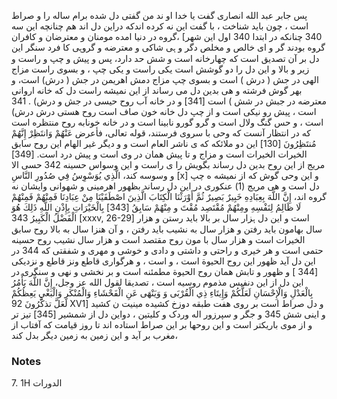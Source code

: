 پس جابر عبد الله انصاری گفت یا خدا او ند من گفتی دل شده برام ساله را و صراط است ، چون باید شناخت ، با گفت این نه کرده اندکه دراین دل اند هم چنانچه این سه گروه در دنیا امده مومنان و معترضان و کافران، [340 چنانکه در ابتدا 340 اول این شهر گروه بودند گر و ای خالص و مخلص دگر و ہی شاکی و معترضه و گروہی کا فرد سنگر این دل بر آن تصدیق است که چهارخانه است و شش حد دارد، پس و پیش و چپ و راست و زیر و بالا و این دل را دو گوشش است یکی راست و یکی چپ ، و بسوی راست مزاج الهی در جش ( درش ) است و بسوی چپ مزاج دمش اهریمن در جش ( درش) است، و بهر گوش فرشته و هی بدین دل می رساند از این نمیشه راست دل که خانه اروانی معترضه در جبش در شش ) است [341] و در خانه آب روح حیسی در جش و درش) . 341 است ، پیش رو نیکی است و از چپ دل خانه خون صاف است روح هستی درش درش) است ، و حس گنگ ولال است و گرو گورو نابینا است و در خانه خونابه روح منتظره است که در انتظار آنست که وحی با سروی فرستند، قوله تعالی، فأعرض عَنْهُمْ وَانتَظِرْ إِنَّهُمْ مُنتَظِرُونَ [130] این دو ملائکه که ی ناشر العام است و و دیگر غیر الهام این روح سابق الخیرات الخیرات است و مزاج و تا پیش همان در وی است و پیش درد است. [349] مریج از این روح بدین دل رساند بگویش را ی راست و این وسواس حسینه 342 حسی الا و وسوسه کند، الَّذِي يُوَسْوِسُ فِي صُدُورِ النَّاسِ [x] و این وحی گوش که از نمیشه ه چپ دل است و هی مریج (1) عنکوری در این دل رساند بظهور اهرمینی و شهوانی وایشان نه گروه اند، إِنَّ اللَّهَ بِعِبَادِهِ خَبِيرٌ بَصِيرٌ ثُمَّ أَوْرَثْنَا الْكِتَابَ الَّذِينَ اصْطَفَيْنَا مِنْ عِبَادِنَا فَمِنْهُمْ فَمِنْهُمْ لَا ظَالِمُ لِنَفْسِهِ ومِنْهُمْ مُقْتَصِد مُقْتَ و مِنْهُمْ سَابِقُ [343] بِالْخَيْرَاتِ بِإِذْنِ اللَّهِ ذَلِكَ هُوَ الْفَضْلُ الْكَبِيرُ 343 [xxxv, 26-29] است و این دل ہزار سال بر بالا باید رستن و هزار سال بهامون باید رفتن و هزار سال به نشیب باید رفتن ، و آن هنزا سال به بالا روح سابق الخیرات است و هزار سال با مون روح مقتصد است و هزار سال نشیب روح حسینه حتمی است و هر خیری و راحتی و داشتی و دادی و خوشی و مهری و شفقتی که 344 در این دل آید ظهور این روح الحيوة است ، و است ، و هرگواری قاطع ونز قاطع و نزدیکی [344 ] و ظهور و تابش همان روح الحيوة مطمئنه است و بر نخشی و نهی و سنگری در این دل از این دنفیس مذموم روسیه است ، تصديقا لقول الله عز وجل، إِنَّ اللَّهَ يَأْمُرُ بِالْعَدْلِ وَالْإِحْسَانِ لَعَلَّكُمْ وَإِيتَاءِ ذِي الْقُرْبَى وَ وَيَنْهَى عَنِ الْفَحْشَاءِ وَالْمُنْكَرِ وَالْبَغْيِ يَعِظُكُمْ لَعَلَّ تذكَّرُونَ 92 XV1] و دل صراط است بر روی هفت طبقه دوزخ کشیده مینیت ن کشید و اینی شش 345 و جگر و سپرزور اله وردک و کلیتین ، دواین دل از شمشیر [345] تیز تر و از موی باریکتر است و این روحها بر این صراط استاده اند تا روز قیامت که آفتاب از مغرب بر آید و این زمین به زمین دیگر بدل کند،

### Notes

7. 1H الدورات